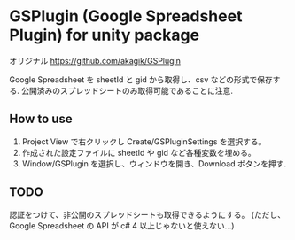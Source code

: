 # GSPlugin (Google Spreadsheet Plugin) for unity package

オリジナル
https://github.com/akagik/GSPlugin

Google Spreadsheet を sheetId と gid から取得し、csv などの形式で保存する.
公開済みのスプレッドシートのみ取得可能であることに注意.

## How to use

1. Project View で右クリックし Create/GSPluginSettings を選択する。
2. 作成された設定ファイルに sheetId や gid など各種変数を埋める。
3. Window/GSPlugin を選択し、ウィンドウを開き、Download ボタンを押す.

## TODO
認証をつけて、非公開のスプレッドシートも取得できるようにする。
(ただし、Google Spreadsheet の API が c# 4 以上じゃないと使えない...)

